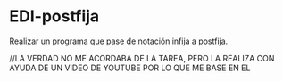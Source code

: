 # EDI-postfija
Realizar un programa que pase de notación infija a postfija.

//LA VERDAD NO ME ACORDABA DE LA TAREA, PERO LA REALIZA CON AYUDA DE UN VIDEO DE YOUTUBE POR LO QUE ME BASE EN EL


